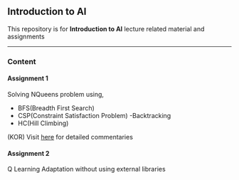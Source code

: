 ## Introduction to AI
This repository is for **Introduction to AI** lecture related material and assignments 

---

### Content
#### Assignment 1
Solving NQueens problem using, 
- BFS(Breadth First Search)
- CSP(Constraint Satisfaction Problem) -Backtracking
- HC(Hill Climbing)

(KOR) Visit [here](https://ameliacode-github-io.vercel.app) for detailed commentaries  

#### Assignment 2
Q Learning Adaptation without using external libraries

